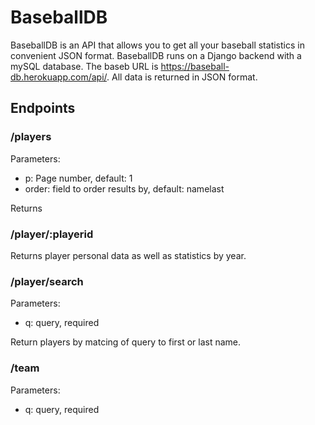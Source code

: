 # BaseballDB

BaseballDB is an API that allows you to get all your baseball statistics in convenient JSON format. BaseballDB runs on a Django backend with a mySQL database. The baseb URL is https://baseball-db.herokuapp.com/api/. All data is returned in JSON format.

## Endpoints

### /players

Parameters:

* p: Page number, default: 1
* order: field to order results by, default: namelast

Returns

### /player/:playerid

Returns player personal data as well as statistics by year.

### /player/search

Parameters:

* q: query, required

Return players by matcing of query to first or last name.


### /team

Parameters:

* q: query, required



